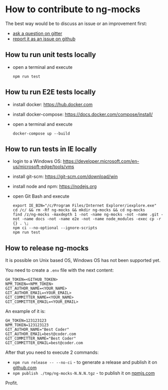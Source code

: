# How to contribute to ng-mocks

The best way would be to discuss an issue or an improvement first:

- [ask a question on gitter](https://gitter.im/ng-mocks/community)
- [report it as an issue on github](https://github.com/ike18t/ng-mocks/issues)

## How tu run unit tests locally

- open a terminal and execute

  ```shell
  npm run test
  ```

## How tu run E2E tests locally

- install docker: https://hub.docker.com
- install docker-compose: https://docs.docker.com/compose/install/
- open a terminal and execute

  ```shell
  docker-compose up --build
  ```

## How to run tests in IE locally

- login to a Windows OS: https://developer.microsoft.com/en-us/microsoft-edge/tools/vms
- install git-scm: https://git-scm.com/download/win
- install node and npm: https://nodejs.org
- open Git Bash and execute

  ```shell
  export IE_BIN="/c/Program Files/Internet Explorer/iexplore.exe"
  cd /c/ && rm -Rf ng-mocks && mkdir ng-mocks && cd ng-mocks
  find /z/ng-mocks -maxdepth 1 -not -name ng-mocks -not -name .git -not -name docs -not -name e2e -not -name node_modules -exec cp -r {} . \;
  npm ci --no-optional --ignore-scripts
  npm run test
  ```

## How to release ng-mocks

It is possible on Unix based OS, Windows OS has not been supported yet.

You need to create a `.env` file with the next content:

```dotenv
GH_TOKEN=<GITHUB_TOKEN>
NPM_TOKEN=<NPM_TOKEN>
GIT_AUTHOR_NAME=<YOUR_NAME>
GIT_AUTHOR_EMAIL=<YOUR_EMAIL>
GIT_COMMITTER_NAME=<YOUR_NAME>
GIT_COMMITTER_EMAIL=<YOUR_EMAIL>
```

An example of it is:

```dotenv
GH_TOKEN=123123123
NPM_TOKEN=123123123
GIT_AUTHOR_NAME="Best Coder"
GIT_AUTHOR_EMAIL=best@coder.com
GIT_COMMITTER_NAME="Best Coder"
GIT_COMMITTER_EMAIL=best@coder.com
```

After that you need to execute 2 commands:

- `npm run release -- --no-ci` - to generate a release and publish it on [github.com](https://github.com/ike18t/ng-mocks/releases)
- `npm publish ./tmp/ng-mocks-N.N.N.tgz` - to publish it on [npmjs.com](https://www.npmjs.com/package/ng-mocks)

Profit.
